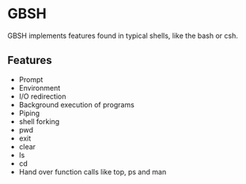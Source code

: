# GBSH

GBSH implements features found in typical shells, like the bash or csh.

## Features

- Prompt
- Environment
- I/O redirection
- Background execution of programs
- Piping
- shell forking
- pwd
- exit
- clear
- ls
- cd
- Hand over function calls like top, ps and man
